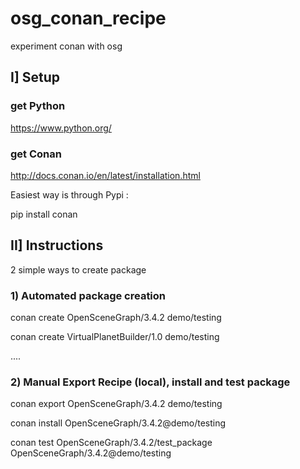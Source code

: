 # osg_conan_recipe
experiment conan with osg

## I] Setup 

### get Python
https://www.python.org/

### get Conan
http://docs.conan.io/en/latest/installation.html

Easiest way is through Pypi : 

pip install conan

## II] Instructions

2 simple ways to create package

### 1) Automated package creation

conan create OpenSceneGraph/3.4.2 demo/testing

conan create VirtualPlanetBuilder/1.0 demo/testing

....

### 2) Manual Export Recipe (local), install and test package
conan export OpenSceneGraph/3.4.2 demo/testing

conan install OpenSceneGraph/3.4.2@demo/testing

conan test OpenSceneGraph/3.4.2/test_package OpenSceneGraph/3.4.2@demo/testing 




 
